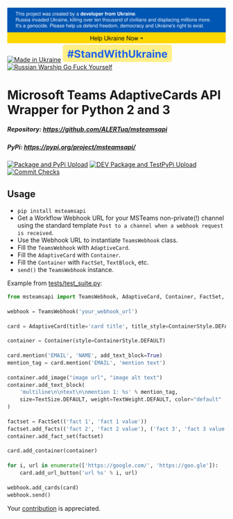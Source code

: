 [![Stand With Ukraine](https://raw.githubusercontent.com/vshymanskyy/StandWithUkraine/main/banner-direct-single.svg)](https://stand-with-ukraine.pp.ua)
[![Made in Ukraine](https://img.shields.io/badge/made_in-Ukraine-ffd700.svg?labelColor=0057b7)](https://stand-with-ukraine.pp.ua)
[![Stand With Ukraine](https://raw.githubusercontent.com/vshymanskyy/StandWithUkraine/main/badges/StandWithUkraine.svg)](https://stand-with-ukraine.pp.ua)
[![Russian Warship Go Fuck Yourself](https://raw.githubusercontent.com/vshymanskyy/StandWithUkraine/main/badges/RussianWarship.svg)](https://stand-with-ukraine.pp.ua)

# Microsoft Teams AdaptiveCards API Wrapper for Python 2 and 3

##### Repository: https://github.com/ALERTua/msteamsapi
##### PyPi: https://pypi.org/project/msteamsapi/

[![Package and PyPi Upload](https://github.com/ALERTua/msteamsapi/actions/workflows/python-package.yml/badge.svg)](https://github.com/ALERTua/msteamsapi/actions/workflows/python-package.yml)
[![DEV Package and TestPyPi Upload](https://github.com/ALERTua/msteamsapi/actions/workflows/python-dev-package.yml/badge.svg)](https://github.com/ALERTua/msteamsapi/actions/workflows/python-dev-package.yml)
[![Commit Checks](https://github.com/ALERTua/msteamsapi/actions/workflows/commit.yml/badge.svg)](https://github.com/ALERTua/msteamsapi/actions/workflows/commit.yml)


## Usage

- `pip install msteamsapi`
- Get a Workflow Webhook URL for your MSTeams non-private(!) channel using the standard template `Post to a channel when a webhook request is received`.
- Use the Webhook URL to instantiate `TeamsWebhook` class.
- Fill the `TeamsWebhook` with `AdaptiveCard`.
- Fill the `AdaptiveCard` with `Container`.
- Fill the `Container` with `FactSet`, `TextBlock`, etc.
- `send()` the `TeamsWebhook` instance.

Example from [tests/test_suite.py](tests/test_suite.py):

```python
from msteamsapi import TeamsWebhook, AdaptiveCard, Container, FactSet, ContainerStyle, TextWeight, TextSize

webhook = TeamsWebhook('your_webhook_url')

card = AdaptiveCard(title='card title', title_style=ContainerStyle.DEFAULT)

container = Container(style=ContainerStyle.DEFAULT)

card.mention('EMAIL', 'NAME', add_text_block=True)
mention_tag = card.mention('EMAIL', 'mention text')

container.add_image("image url", "image alt text")
container.add_text_block(
    'multiline\n\ntext\n\nmention 1: %s' % mention_tag,
    size=TextSize.DEFAULT, weight=TextWeight.DEFAULT, color="default"
)

factset = FactSet(('fact 1', 'fact 1 value'))
factset.add_facts(('fact 2', 'fact 2 value'), ('fact 3', 'fact 3 value'))
container.add_fact_set(factset)

card.add_container(container)

for i, url in enumerate(['https://google.com/', 'https://goo.gle']):
    card.add_url_button('url %s' % i, url)

webhook.add_cards(card)
webhook.send()
```

Your [contribution](CONTRIBUTING.md) is appreciated.
